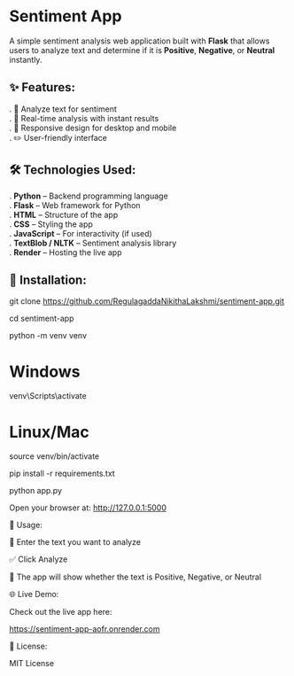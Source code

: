 # Sentiment App

A simple sentiment analysis web application built with **Flask** that allows users to analyze text and determine if it is **Positive**, **Negative**, or **Neutral** instantly.



## ✨ Features:

. 📝 Analyze text for sentiment  
. 🔄 Real-time analysis with instant results  
. 📱 Responsive design for desktop and mobile  
. ✏️ User-friendly interface  



## 🛠️ Technologies Used:

. **Python** – Backend programming language  
. **Flask** – Web framework for Python  
. **HTML** – Structure of the app  
. **CSS** – Styling the app  
. **JavaScript** – For interactivity (if used)  
. **TextBlob / NLTK** – Sentiment analysis library  
. **Render** – Hosting the live app  



## 🚀 Installation:


git clone https://github.com/RegulagaddaNikithaLakshmi/sentiment-app.git

cd sentiment-app

python -m venv venv

# Windows

venv\Scripts\activate 

 # Linux/Mac

source venv/bin/activate 

pip install -r requirements.txt

python app.py

Open your browser at: http://127.0.0.1:5000


🎯 Usage:

📝 Enter the text you want to analyze

✅ Click Analyze

🌟 The app will show whether the text is Positive, Negative, or Neutral

🌐 Live Demo:

Check out the live app here:

https://sentiment-app-aofr.onrender.com




📄 License:

MIT License





